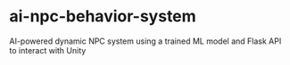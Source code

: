 # ai-npc-behavior-system
AI-powered dynamic NPC system using a trained ML model and Flask API to interact with Unity
